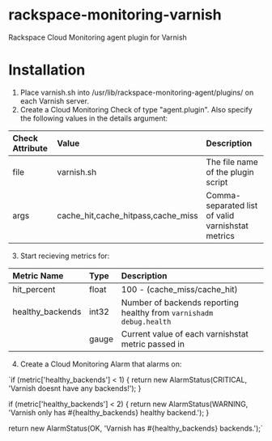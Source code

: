 rackspace-monitoring-varnish
============================

Rackspace Cloud Monitoring agent plugin for Varnish

# Installation

1. Place varnish.sh into /usr/lib/rackspace-monitoring-agent/plugins/ on each Varnish server. 
2. Create a Cloud Monitoring Check of type "agent.plugin". Also specify the following values in the details argument:

| Check Attribute | Value                             | Description                                       |
|:-------------- |:-----------------------------------|:------------------------------------------------- |
| file           | varnish.sh                         | The file name of the plugin script                |
| args           | cache_hit,cache_hitpass,cache_miss | Comma-separated list of valid varnishstat metrics |  

3. Start recieving metrics for:

| Metric Name      | Type         | Description                                                           |
|:---------------- |:------------ |:--------------------------------------------------------------------- |
| hit_percent      | float        | 100 - (cache_miss/cache_hit)                                          |
| healthy_backends | int32        | Number of backends reporting healthy from `varnishadm debug.health`   |
| <args>           | gauge        | Current value of each varnishstat metric passed in                    |

4. Create a Cloud Monitoring Alarm that alarms on:

`if (metric['healthy_backends'] < 1) {
	return new AlarmStatus(CRITICAL, 'Varnish doesnt have any backends!');
}

if (metric['healthy_backends'] < 2) {
	return new AlarmStatus(WARNING, 'Varnish only has #{healthy_backends} healthy backend.');
}

return new AlarmStatus(OK, 'Varnish has \#{healthy_backends} backends.');`